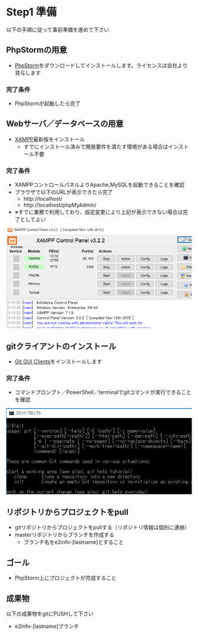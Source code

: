 # Step1 準備

以下の手順に従って事前準備を進めて下さい

## PhpStormの用意

* [PhpStorm](https://www.jetbrains.com/phpstorm/download/)をダウンロードしてインストールします。ライセンスは会社より貸与します

### 完了条件

* PhpStormが起動したら完了

## Webサーバ／データベースの用意

* [XAMPP](https://www.apachefriends.org/jp/index.html)最新版をインストール
    * すでにインストール済みで開発要件を満たす環境がある場合はインストール不要

### 完了条件

* XAMPPコントロールパネルよりApache,MySQLを起動できることを確認
* ブラウザで以下のURLが表示できたら完了
    * http://localhost/
    * http://localhost/phpMyAdmin/
* ※すでに業務で利用しており、設定変更により上記が表示できない場合は完了としてよい

![git](https://raw.githubusercontent.com/e2info/e2info-tech-challenge/master/Challenge1/images/step1_xampp.png)

## gitクライアントのインストール

* [Git GUI Clients](https://git-scm.com/download/gui/windows)をインストールします

### 完了条件

* コマンドプロンプト／PowerShell／terminalでgitコマンドが実行できることを確認

![git](https://raw.githubusercontent.com/e2info/e2info-tech-challenge/master/Challenge1/images/step1_gitcuiclient.png)

## リポジトリからプロジェクトをpull

* gitリポジトリからプロジェクトをpullする（リポジトリ情報は個別に連絡）
* masterリポジトリからブランチを作成する
    * ブランチ名をe2info-[lastname]とすること


## ゴール

* PhpStorm上にプロジェクトが完成すること

## 成果物

以下の成果物をgitにPUSHして下さい

* e2info-[lastname]ブランチ

